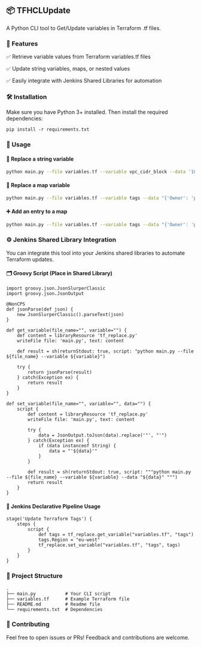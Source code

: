 ## 📦 TFHCLUpdate
A Python CLI tool to Get/Update variables in Terraform .tf files.

### 🚀 Features
✅ Retrieve variable values from Terraform variables.tf files

✅ Update string variables, maps, or nested values

✅ Easily integrate with Jenkins Shared Libraries for automation

### 🛠️ Installation
Make sure you have Python 3+ installed. Then install the required dependencies:

```shell
pip install -r requirements.txt
```

### 📌 Usage
#### 🔄 Replace a string variable
```sh
python main.py --file variables.tf --variable vpc_cidr_block --data '10.0.0.0/24'
```

#### 🔄 Replace a map variable
```sh
python main.py --file variables.tf --variable tags --data "{'Owner': 'prod-team', 'Environment': 'prod'}"
```

#### ➕ Add an entry to a map
```sh
python main.py --file variables.tf --variable tags --data "{'Owner': 'prod-team', 'Environment': 'prod', 'Region': 'eu-west'}"
```

### ⚙️ Jenkins Shared Library Integration
You can integrate this tool into your Jenkins shared libraries to automate Terraform updates.

#### 🗂️ Groovy Script (Place in Shared Library)
```
import groovy.json.JsonSlurperClassic
import groovy.json.JsonOutput

@NonCPS
def jsonParse(def json) {
    new JsonSlurperClassic().parseText(json)
}

def get_variable(file_name="", variable="") {
    def content = libraryResource 'tf_replace.py'
    writeFile file: 'main.py', text: content

    def result = sh(returnStdout: true, script: "python main.py --file ${file_name} --variable ${variable}")

    try { 
        return jsonParse(result)
    } catch(Exception ex) {
        return result
    }
}

def set_variable(file_name="", variable="", data="") {
    script {
        def content = libraryResource 'tf_replace.py'
        writeFile file: 'main.py', text: content

        try { 
            data = JsonOutput.toJson(data).replace('"', "'")
        } catch(Exception ex) {
            if (data instanceof String) {
                data = "'${data}'"
            }
        }

        def result = sh(returnStdout: true, script: """python main.py --file ${file_name} --variable ${variable} --data "${data}" """)
        return result
    }
}
```

#### 🧪 Jenkins Declarative Pipeline Usage
```
stage('Update Terraform Tags') {
    steps {
        script {
            def tags = tf_replace.get_variable("variables.tf", "tags")
            tags.Region = "eu-west"
            tf_replace.set_variable("variables.tf", "tags", tags)
        }
    }
}
```

### 📁 Project Structure
```
.
├── main.py           # Your CLI script
├── variables.tf      # Example Terraform file
├── README.md         # Readme file
└── requirements.txt  # Dependencies
```

### 🙌 Contributing
Feel free to open issues or PRs! Feedback and contributions are welcome.
